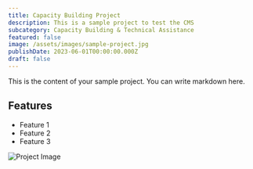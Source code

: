 ```yaml
---
title: Capacity Building Project
description: This is a sample project to test the CMS
subcategory: Capacity Building & Technical Assistance
featured: false
image: /assets/images/sample-project.jpg
publishDate: 2023-06-01T00:00:00.000Z
draft: false
---
```


This is the content of your sample project. You can write markdown here.

## Features

- Feature 1
- Feature 2
- Feature 3

![Project Image](/assets/images/your-image.jpg)
